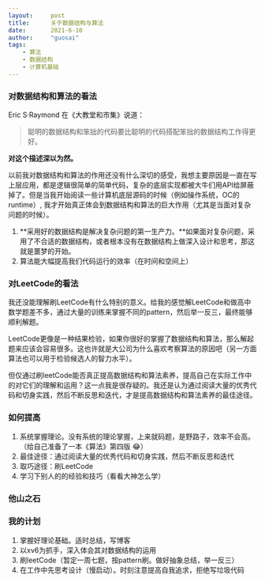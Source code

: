```yaml
---
layout:     post
title:      关于数据结构与算法
date:       2021-6-10
author:     "guosai"
tags:
    - 算法
    - 数据结构
    - 计算机基础
---
```


### 对数据结构和算法的看法

Eric S·Raymond 在《大教堂和市集》说道：

> 聪明的数据结构和笨拙的代码要比聪明的代码搭配笨拙的数据结构工作得更好。

**对这个描述深以为然。**

以前我对数据结构和算法的作用还没有什么深切的感受，我想主要原因是一直在写上层应用，都是逻辑很简单的简单代码，复杂的底层实现都被大牛们用API给屏蔽掉了。但是当我开始阅读一些计算机底层源码的时候（例如操作系统，OC的runtime）, 我才开始真正体会到数据结构和算法的巨大作用（尤其是当面对复杂问题的时候）。

1. **采用好的数据结构是解决复杂问题的第一生产力。**如果面对复杂问题，采用了不合适的数据结构，或者根本没有在数据结构上做深入设计和思考，那这就是噩梦的开始。
2. 算法能大幅提高我们代码运行的效率（在时间和空间上）

### 对LeetCode的看法

我还没能理解刷LeetCode有什么特别的意义。给我的感觉解LeetCode和做高中数学题差不多，通过大量的训练来掌握不同的pattern，然后举一反三，最终能够顺利解题。

LeetCode更像是一种结果检验，如果你很好的掌握了数据结构和算法，那么解起题来应该会容易很多。这也许就是大公司为什么喜欢考察算法的原因吧（另一方面算法也可以用于检验候选人的智力水平）。

但仅通过刷leetCode能否真正提高数据结构和算法素养，提高自己在实际工作中的对它们的理解和运用？这一点我是很存疑的。我还是认为通过阅读大量的优秀代码和切身实践，然后不断反思和迭代，才是提高数据结构和算法素养的最佳途径。

### 如何提高

1. 系统掌握理论。没有系统的理论掌握，上来就码题，是野路子，效率不会高。（给自己准备了一本《算法》第四版 😂）
2. 最佳途径：通过阅读大量的优秀代码和切身实践，然后不断反思和迭代
3. 取巧途径：刷LeetCode
4. 学习下别人的的经验和技巧（看看大神怎么学）

### 他山之石

### 我的计划

1. 掌握好理论基础。适时总结，写博客
2. 以xv6为抓手，深入体会其对数据结构的运用
3. 刷leetCode（暂定一周七题，按pattern刷。做好抽象总结，举一反三）
4. 在工作中先思考设计（慢启动）。时刻注意提高自我追求，拒绝写垃圾代码